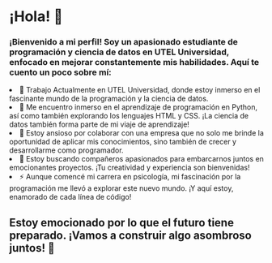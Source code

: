 <h1>¡Hola! 👋</h1>

<h3>¡Bienvenido a mi perfil! Soy un apasionado estudiante de programación y ciencia de datos en UTEL Universidad, enfocado en mejorar constantemente mis habilidades. Aquí te cuento un poco sobre mí:</h3>

<li>🔭 Trabajo Actualmente en UTEL Universidad, donde estoy inmerso en el fascinante mundo de la programación y la ciencia de datos.</li>


<li>🌱 Me encuentro inmerso en el aprendizaje de programación en Python, así como también explorando los lenguajes HTML y CSS. ¡La ciencia de datos también forma parte de mi viaje de aprendizaje!</li>


<li>👯 Estoy ansioso por colaborar con una empresa que no solo me brinde la oportunidad de aplicar mis conocimientos, sino también de crecer y desarrollarme como programador.</li>


<li>🤔 Estoy buscando compañeros apasionados para embarcarnos juntos en emocionantes proyectos. ¡Tu creatividad y experiencia son bienvenidas!</li>


<li>⚡ Aunque comencé mi carrera en psicología, mi fascinación por la programación me llevó a explorar este nuevo mundo. ¡Y aquí estoy, enamorado de cada línea de código!</li>


<h2>Estoy emocionado por lo que el futuro tiene preparado. ¡Vamos a construir algo asombroso juntos! 🚀</h2>
